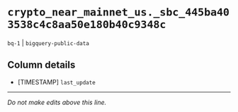 # `crypto_near_mainnet_us._sbc_445ba403538c4c8aa50e180b40c9348c`
`bq-1` | `bigquery-public-data`

## Column details
* [TIMESTAMP] `last_update`

-------------------------------------------------------------------------------
*Do not make edits above this line.*
